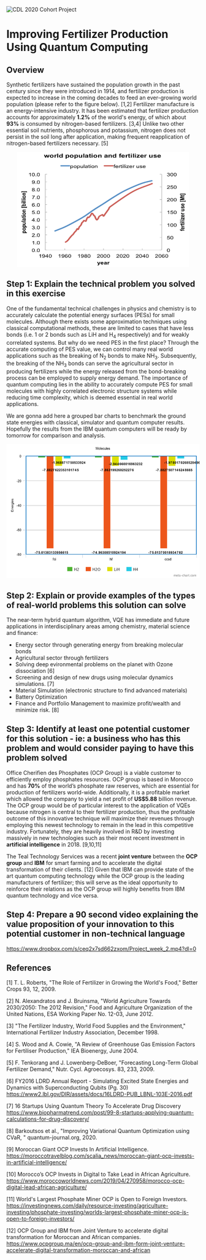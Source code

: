 ![CDL 2020 Cohort Project](../figures/CDL_logo.jpg)

# Improving Fertilizer Production Using Quantum Computing
<!--- # Quantum Computing For a Better Fertilizer Production --->
<!---  # Could the Quantum Computing Revolution Help Feed the World?  --->


## Overview

Synthetic fertilizers have sustained the population growth in the past century since they were introduced in 1914, and fertilizer production is expected to increase in the coming decades to feed an ever-growing world population (please refer to the figure below). [1,2] Fertilizer manufacture is an energy-intensive industry. It has been estimated that fertilizer production accounts for approximately **1.2%** of the world's energy, of which about **93%** is consumed by nitrogen-based fertilizers. [3,4] Unlike two other essential soil nutrients, phosphorous and potassium, nitrogen does not persist in the soil long after application, making frequent reapplication of nitrogen-based fertilizers necessary. [5]

<p align="center">
<img src="Images/Fertilizer_use.png" width="450" height="300">
</p>

## Step 1: Explain the technical problem you solved in this exercise

One of the fundamental technical challenges in physics and chemistry is to accurately calculate the potential energy surfaces (PESs) for small molecules. Although there exists some approximation techniques using classical computational methods, these are limited to cases that have less bonds (i.e. 1 or 2 bonds such as LiH and H<sub>4</sub> respectively) and for weakly correlated systems. But why do we need PES in the first place? Through the accurate computing of PES value, we can control many real world applications such as the breaking of N<sub>2</sub> bonds to make NH<sub>3</sub>. Subsequently, the breaking of the NH<sub>3</sub> bonds can serve the agricultural sector in producing fertilizers while the energy released from the bond-breaking process can be employed to supply energy demand.  The importance of quantum computing lies in the ability to accurately compute PES for small molecules with highly correlated electronic structure systems while reducing time complexity, which is deemed essential in real world applications. 

We are gonna add here a grouped bar charts to benchmark the ground state energies with classical, simulator and quantum computer results. Hopefully the results from the IBM quantum computers will be ready by tomorrow for comparison and analysis.

<!--- ![](Images/Bar_chart.png) --->

<p align="center">
<img src="Images/Bar_chart.png" width="550" height="350">
</p>


## Step 2: Explain or provide examples of the types of real-world problems this solution can solve
The near-term hybrid quantum algorithm, VQE has immediate and future applications in interdisciplinary areas among chemistry, material science and finance: 

-	Energy sector through generating energy from breaking molecular bonds 
-	Agricultural sector through fertilizers
- Solving deep evironmental problems on the planet with Ozone dissociation [6] 
- Screening and design of new drugs using molecular dynamics simulations. [7]
-	Material Simulation (electronic structure to find advanced materials) 
-	Battery Optimization 
-	Finance and Portfolio Management to maximize profit/wealth and minimize risk. [8] 


## Step 3: Identify at least one potential customer for this solution - ie: a business who has this problem and would consider paying to have this problem solved

Office Cherifien des Phosphates (OCP Group) is a viable customer to efficiently employ phosphates resources. OCP group is based in Morocco and has **70%** of the world’s phosphate raw reserves, which are essential for production of fertilizers world-wide. Additionally, it is a profitable market which allowed the company to yield a net profit of **US$5.88** billion revenue. The OCP group would be of particular interest to the application of VQEs because nitrogen is central to their fertilizer production, thus the profitable outcome of this innovative technique will maximize their revenues through employing this newest technology to remain in the lead in this competitive industry. Fortunately, they are heavily involved in R&D by investing massively in new technologies such as their most recent investment in **artificial intelligence** in 2018. [9,10,11] 

The Teal Technology Services was a recent **joint venture** between the **OCP group** and **IBM** for smart farming and to accelerate the digital transformation of their clients. [12] Given that IBM can provide state of the art quantum computing technology while the OCP group is the leading manufacturers of fertilizer; this will serve as the ideal opportunity to reinforce their relations as the OCP group will highly benefits from IBM quantum technology and vice versa.


## Step 4: Prepare a 90 second video explaining the value proposition of your innovation to this potential customer in non-technical language

https://www.dropbox.com/s/ceq2x7sd662zxom/Project_week_2.mp4?dl=0


## References
[1] T. L. Roberts, "The Role of Fertilizer in Growing the World's Food," Better Crops 93, 12, 2009.

[2] N. Alexandratos and J. Bruinsma, "World Agriculture Towards 2030/2050: The 2012 Revision," Food and Agriculture Organization of the United Nations, ESA Working Paper No. 12-03, June 2012.

[3] "The Fertilizer Industry, World Food Supplies and the Environment," International Fertilizer Industry Association, December 1998.

[4] S. Wood and A. Cowie, "A Review of Greenhouse Gas Emission Factors for Fertiliser Production," IEA Bioenergy, June 2004.

[5] F. Tenkorang and J. Lowenberg-DeBoer, "Forecasting Long-Term Global Fertilizer Demand," Nutr. Cycl. Agroecosys. 83, 233, 2009.

[6] FY2016 LDRD Annual Report - Simulating Excited State Energies and Dynamics with Superconducting Qubits (Pg. 30) <br /> https://www2.lbl.gov/DIR/assets/docs/16LDRD-PUB_LBNL-103E-2016.pdf

[7] 16 Startups Using Quantum Theory To Accelerate Drug Discovery <br /> https://www.biopharmatrend.com/post/99-8-startups-applying-quantum-calculations-for-drug-discovery/

[8] Barkoutsos et al., "Improving Variational Quantum Optimization using CVaR, " quantum-journal.org, 2020.

[9]	Moroccan Giant OCP Invests In Artificial Intelligence. <br /> https://moroccotravelblog.com/scalia_news/moroccan-giant-ocp-invests-in-artificial-intelligence/

[10]	Morocco’s OCP Invests in Digital to Take Lead in African Agriculture. <br /> https://www.moroccoworldnews.com/2019/04/270958/morocco-ocp-digital-lead-african-agriculture/ 

[11]	World's Largest Phosphate Miner OCP is Open to Foreign Investors. <br /> https://investingnews.com/daily/resource-investing/agriculture-investing/phosphate-investing/worlds-largest-phosphate-miner-ocp-is-open-to-foreign-investors/ 

[12] OCP Group and IBM from Joint Venture to accelerate digital transformation for Moroccan and African companies. <br /> https://www.ocpgroup.ma/en/ocp-group-and-ibm-form-joint-venture-accelerate-digital-transformation-moroccan-and-african 
